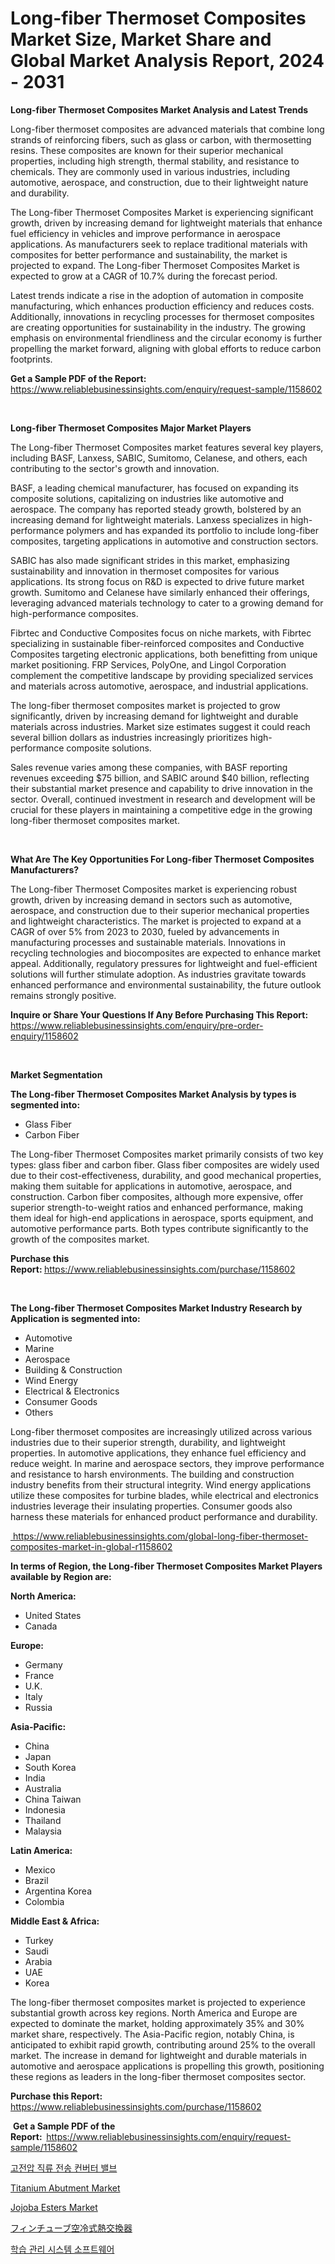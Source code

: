 <p><h1>Long-fiber Thermoset Composites Market Size, Market Share and Global Market Analysis Report, 2024 - 2031</h1></p><p><strong>Long-fiber Thermoset Composites Market Analysis and Latest Trends</strong></p>
<p><p>Long-fiber thermoset composites are advanced materials that combine long strands of reinforcing fibers, such as glass or carbon, with thermosetting resins. These composites are known for their superior mechanical properties, including high strength, thermal stability, and resistance to chemicals. They are commonly used in various industries, including automotive, aerospace, and construction, due to their lightweight nature and durability.</p><p>The Long-fiber Thermoset Composites Market is experiencing significant growth, driven by increasing demand for lightweight materials that enhance fuel efficiency in vehicles and improve performance in aerospace applications. As manufacturers seek to replace traditional materials with composites for better performance and sustainability, the market is projected to expand. The Long-fiber Thermoset Composites Market is expected to grow at a CAGR of 10.7% during the forecast period.</p><p>Latest trends indicate a rise in the adoption of automation in composite manufacturing, which enhances production efficiency and reduces costs. Additionally, innovations in recycling processes for thermoset composites are creating opportunities for sustainability in the industry. The growing emphasis on environmental friendliness and the circular economy is further propelling the market forward, aligning with global efforts to reduce carbon footprints.</p></p>
<p><strong>Get a Sample PDF of the Report:&nbsp;</strong> <a href="https://www.reliablebusinessinsights.com/enquiry/request-sample/1158602">https://www.reliablebusinessinsights.com/enquiry/request-sample/1158602</a></p>
<p>&nbsp;</p>
<p><strong>Long-fiber Thermoset Composites Major Market Players</strong></p>
<p><p>The Long-fiber Thermoset Composites market features several key players, including BASF, Lanxess, SABIC, Sumitomo, Celanese, and others, each contributing to the sector's growth and innovation. </p><p>BASF, a leading chemical manufacturer, has focused on expanding its composite solutions, capitalizing on industries like automotive and aerospace. The company has reported steady growth, bolstered by an increasing demand for lightweight materials. Lanxess specializes in high-performance polymers and has expanded its portfolio to include long-fiber composites, targeting applications in automotive and construction sectors. </p><p>SABIC has also made significant strides in this market, emphasizing sustainability and innovation in thermoset composites for various applications. Its strong focus on R&D is expected to drive future market growth. Sumitomo and Celanese have similarly enhanced their offerings, leveraging advanced materials technology to cater to a growing demand for high-performance composites.</p><p>Fibrtec and Conductive Composites focus on niche markets, with Fibrtec specializing in sustainable fiber-reinforced composites and Conductive Composites targeting electronic applications, both benefitting from unique market positioning. FRP Services, PolyOne, and Lingol Corporation complement the competitive landscape by providing specialized services and materials across automotive, aerospace, and industrial applications. </p><p>The long-fiber thermoset composites market is projected to grow significantly, driven by increasing demand for lightweight and durable materials across industries. Market size estimates suggest it could reach several billion dollars as industries increasingly prioritizes high-performance composite solutions.</p><p>Sales revenue varies among these companies, with BASF reporting revenues exceeding $75 billion, and SABIC around $40 billion, reflecting their substantial market presence and capability to drive innovation in the sector. Overall, continued investment in research and development will be crucial for these players in maintaining a competitive edge in the growing long-fiber thermoset composites market.</p></p>
<p>&nbsp;</p>
<p><strong>What Are The Key Opportunities For Long-fiber Thermoset Composites Manufacturers?</strong></p>
<p><p>The Long-fiber Thermoset Composites market is experiencing robust growth, driven by increasing demand in sectors such as automotive, aerospace, and construction due to their superior mechanical properties and lightweight characteristics. The market is projected to expand at a CAGR of over 5% from 2023 to 2030, fueled by advancements in manufacturing processes and sustainable materials. Innovations in recycling technologies and biocomposites are expected to enhance market appeal. Additionally, regulatory pressures for lightweight and fuel-efficient solutions will further stimulate adoption. As industries gravitate towards enhanced performance and environmental sustainability, the future outlook remains strongly positive.</p></p>
<p><strong>Inquire or Share Your Questions If Any Before Purchasing This Report:</strong> <a href="https://www.reliablebusinessinsights.com/enquiry/pre-order-enquiry/1158602">https://www.reliablebusinessinsights.com/enquiry/pre-order-enquiry/1158602</a></p>
<p>&nbsp;</p>
<p><strong>Market Segmentation</strong></p>
<p><strong>The Long-fiber Thermoset Composites Market Analysis by types is segmented into:</strong></p>
<p><ul><li>Glass Fiber</li><li>Carbon Fiber</li></ul></p>
<p><p>The Long-fiber Thermoset Composites market primarily consists of two key types: glass fiber and carbon fiber. Glass fiber composites are widely used due to their cost-effectiveness, durability, and good mechanical properties, making them suitable for applications in automotive, aerospace, and construction. Carbon fiber composites, although more expensive, offer superior strength-to-weight ratios and enhanced performance, making them ideal for high-end applications in aerospace, sports equipment, and automotive performance parts. Both types contribute significantly to the growth of the composites market.</p></p>
<p><strong>Purchase this Report:&nbsp;</strong><a href="https://www.reliablebusinessinsights.com/purchase/1158602">https://www.reliablebusinessinsights.com/purchase/1158602</a></p>
<p>&nbsp;</p>
<p><strong>The Long-fiber Thermoset Composites Market Industry Research by Application is segmented into:</strong></p>
<p><ul><li>Automotive</li><li>Marine</li><li>Aerospace</li><li>Building & Construction</li><li>Wind Energy</li><li>Electrical & Electronics</li><li>Consumer Goods</li><li>Others</li></ul></p>
<p><p>Long-fiber thermoset composites are increasingly utilized across various industries due to their superior strength, durability, and lightweight properties. In automotive applications, they enhance fuel efficiency and reduce weight. In marine and aerospace sectors, they improve performance and resistance to harsh environments. The building and construction industry benefits from their structural integrity. Wind energy applications utilize these composites for turbine blades, while electrical and electronics industries leverage their insulating properties. Consumer goods also harness these materials for enhanced product performance and durability.</p></p>
<p><a href="https://www.reliablebusinessinsights.com/global-long-fiber-thermoset-composites-market-in-global-r1158602">&nbsp;https://www.reliablebusinessinsights.com/global-long-fiber-thermoset-composites-market-in-global-r1158602</a></p>
<p><strong>In terms of Region, the Long-fiber Thermoset Composites Market Players available by Region are:</strong></p>
<p>
    <p> <strong> North America: </strong>
        <ul>
            <li>United States</li>
            <li>Canada</li>
        </ul>
        </p> 
    <p> <strong> Europe: </strong>
        <ul>
            <li>Germany</li>
            <li>France</li>
            <li>U.K.</li>
            <li>Italy</li>
            <li>Russia</li>
        </ul>
        </p> 
    <p> <strong> Asia-Pacific: </strong>
        <ul>
            <li>China</li>
            <li>Japan</li>
            <li>South Korea</li>
            <li>India</li>
            <li>Australia</li>
            <li>China Taiwan</li>
            <li>Indonesia</li>
            <li>Thailand</li>
            <li>Malaysia</li>
        </ul>
        </p> 
    <p> <strong> Latin America: </strong>
        <ul>
            <li>Mexico</li>
            <li>Brazil</li>
            <li>Argentina Korea</li>
            <li>Colombia</li>
        </ul>
        </p> 
    <p> <strong> Middle East & Africa: </strong>
        <ul>
            <li>Turkey</li>
            <li>Saudi</li>
            <li>Arabia</li>
            <li>UAE</li>
            <li>Korea</li>
        </ul>
    </p>
    </p>
<p><p>The long-fiber thermoset composites market is projected to experience substantial growth across key regions. North America and Europe are expected to dominate the market, holding approximately 35% and 30% market share, respectively. The Asia-Pacific region, notably China, is anticipated to exhibit rapid growth, contributing around 25% to the overall market. The increase in demand for lightweight and durable materials in automotive and aerospace applications is propelling this growth, positioning these regions as leaders in the long-fiber thermoset composites sector.</p></p>
<p><strong>Purchase this Report: </strong><a href="https://www.reliablebusinessinsights.com/purchase/1158602">https://www.reliablebusinessinsights.com/purchase/1158602</a></p>
<p>&nbsp;<strong>Get a Sample PDF of the Report:&nbsp;&nbsp;</strong><a href="https://www.reliablebusinessinsights.com/enquiry/request-sample/1158602">https://www.reliablebusinessinsights.com/enquiry/request-sample/1158602</a></p>
<p><strong></strong></p>
<p><p><a href="https://medium.com/@aaronherman07/high-voltage-direct-current-transmission-converter-valve-market-%EC%9D%98-%EA%B8%80%EB%A1%9C%EB%B2%8C-%EC%8B%9C%EC%9E%A5-%EA%B0%9C%EC%9A%94%EB%8A%94-%EC%A0%84-%EC%84%B8%EA%B3%84-%EB%B0%8F-%EC%A3%BC%EC%9A%94-%EC%8B%9C%EC%9E%A5%EC%9D%98-%EC%82%B0%EC%97%85%EC%97%90-c917fb4784a9">고전압 직류 전송 컨버터 밸브</a></p><p><a href="https://issuu.com/reportprime-2/docs/titanium-abutment-market-size-2030._1269f7ca37f4f6">Titanium Abutment Market</a></p><p><a href="https://issuu.com/reportprime-2/docs/jojoba-esters-market-size-2030.pptx_e34791a9a2e625">Jojoba Esters Market</a></p><p><a href="https://medium.com/@giannicrona2023/finned-tube-air-cooled-heat-exchanger-market-%E3%81%AF-%E3%82%B3%E3%82%B9%E3%83%88%E7%AE%A1%E7%90%86%E3%81%A8%E5%8A%B9%E7%8E%87%E5%90%91%E4%B8%8A%E3%82%92%E5%84%AA%E5%85%88%E3%81%97%E3%81%BE%E3%81%99-%E3%81%95%E3%82%89%E3%81%AB-%E5%A0%B1%E5%91%8A%E6%9B%B8%E3%81%AF%E5%B8%82%E5%A0%B4%E3%81%AE%E9%9C%80%E8%A6%81%E9%9D%A2%E3%81%A8%E4%BE%9B%E7%B5%A6%E9%9D%A2%E3%81%AE%E4%B8%A1%E6%96%B9%E3%82%92%E3%82%AB%E3%83%90%E3%83%BC%E3%81%97%E3%81%A6%E3%81%84%E3%81%BE%E3%81%99-e0eba1cc296e">フィンチューブ空冷式熱交換器</a></p><p><a href="https://medium.com/@edisonvonrueden2023/%EA%B8%80%EB%A1%9C%EB%B2%8C-%ED%95%99%EC%8A%B5-%EA%B4%80%EB%A6%AC-%EC%8B%9C%EC%8A%A4%ED%85%9C-%EC%86%8C%ED%94%84%ED%8A%B8%EC%9B%A8%EC%96%B4-%EC%8B%9C%EC%9E%A5-%EA%B7%9C%EB%AA%A8%EB%8A%94-%EC%97%B0%ED%8F%89%EA%B7%A0-%EC%84%B1%EC%9E%A5%EB%A5%A0-cagr-7-1-%EC%97%90-cb889e8ac039">학습 관리 시스템 소프트웨어</a></p></p>